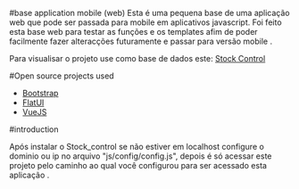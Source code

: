 #base application mobile (web)
Esta é uma pequena base de uma aplicação web que pode ser passada para mobile em aplicativos javascript. Foi feito esta base web para testar as funções e os templates afim de poder facilmente fazer alteracções futuramente e passar para versão mobile .  

Para visualisar o projeto use como base de dados este: [Stock Control](https://github.com/isrmic/Stock_Control)

#Open source projects used
* [Bootstrap](http://getbootstrap.com.br/)
* [FlatUI](http://designmodo.github.io/Flat-UI/)
* [VueJS](http://vuejs.org/)

#introduction

Após instalar o Stock_control se  não estiver em localhost configure o dominio ou ip no arquivo "js/config/config.js", depois é só acessar este projeto pelo caminho ao qual você configurou para ser acessado esta aplicação .

